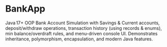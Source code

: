 # BankApp
Java 17+ OOP Bank Account Simulation with Savings &amp; Current accounts, deposit/withdraw operations, transaction history (using records &amp; enums), min balance/overdraft rules, and menu-driven console UI. Demonstrates inheritance, polymorphism, encapsulation, and modern Java features.
